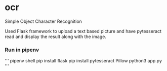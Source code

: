 # ocr
Simple Object Character Recognition

Used Flask framework to upload a text based picture and have pytesseract read and display the result along with the image. 

### Run in pipenv
'''
pipenv shell
pip install flask
pip install pytesseract Pillow
python3 app.py
'''
